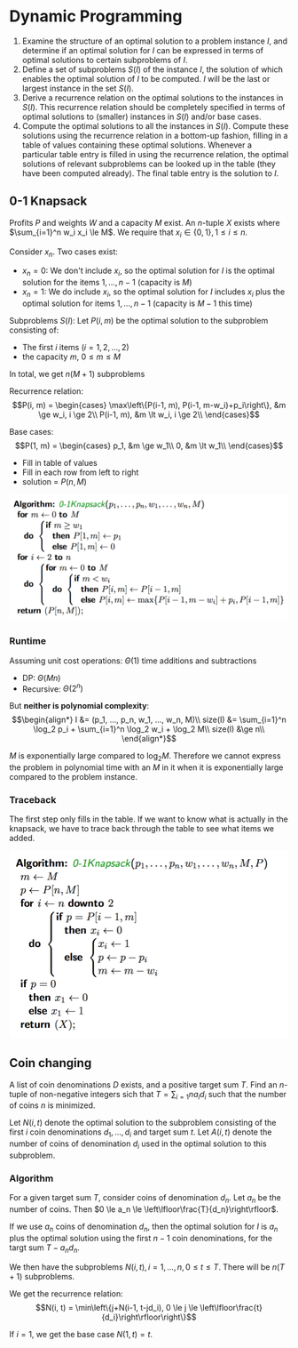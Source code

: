 # Dynamic Programming
1. Examine the structure of an optimal solution to a problem instance $I$, and determine if an optimal solution for $I$ can be expressed in terms of optimal solutions to certain subproblems of $I$.
2. Define a set of subproblems $S(I)$ of the instance $I$, the solution of which enables the optimal solution of $I$ to be computed. $I$ will be the last or largest instance in the set $S(I)$.
3. Derive a recurrence relation on the optimal solutions to the instances in $S(I)$. This recurrence relation should be completely specified in terms of optimal solutions to (smaller) instances in $S(I)$ and/or base cases.
4. Compute the optimal solutions to all the instances in $S(I)$. Compute these solutions using the recurrence relation in a bottom-up fashion, filling in a table of values containing these optimal solutions. Whenever a particular table entry is filled in using the recurrence relation, the optimal solutions of relevant subproblems can be looked up in the table (they have been computed already). The final table entry is the solution to $I$.

## 0-1 Knapsack
Profits $P$ and weights $W$ and a capacity $M$ exist. An $n$-tuple $X$ exists where $\sum_{i=1}^n w_i x_i \le M$. We require that $x_i \in \{0, 1\}, 1 \le i \le n$.

Consider $x_n$. Two cases exist:

- $x_n = 0$: We don't include $x_i$, so the optimal solution for $I$ is the optimal solution for the items $1, ..., n-1$ (capacity is $M$)
- $x_n = 1$: We do include $x_i$, so the optimal solution for $I$ includes $x_i$ plus the optimal solution for items $1, ..., n-1$ (capacity is $M-1$ this time)


Subproblems $S(I)$: Let $P(i, m)$ be the optimal solution to the subproblem consisting of:
- The first $i$ items ($i=1, 2, ..., 2)$
- the capacity $m$, $0 \le m \le M$

In total, we get $n(M+1)$ subproblems

Recurrence relation:
$$P(i, m) = \begin{cases}
\max\left\{P(i-1, m), P(i-1, m-w_i)+p_i\right\}, &m \ge w_i, i \ge 2\\
P(i-1, m), &m \lt w_i, i \ge 2\\
\end{cases}$$

Base cases:
$$P(1, m) = \begin{cases}
p_1, &m \ge w_1\\
0, &m \lt w_1\\
\end{cases}$$

- Fill in table of values
- Fill in each row from left to right
- solution = $P(n, M)$

<img src="img/knapsack-dp-algo.png" />

### Runtime
Assuming unit cost operations: $\Theta(1)$ time additions and subtractions
- DP: $\Theta(Mn)$
- Recursive: $\Theta(2^n)$

But **neither is polynomial complexity**:
$$\begin{align*}
I &= (p_1, ..., p_n, w_1, ..., w_n, M)\\
size(I) &= \sum_{i=1}^n \log_2 p_i + \sum_{i=1}^n \log_2 w_i + \log_2 M\\
size(I) &\ge n\\
\end{align*}$$

$M$ is exponentially large compared to $\log_2 M$. Therefore we cannot express the problem in polynomial time with an $M$ in it when it is exponentially large compared to the problem instance.

### Traceback
The first step only fills in the table. If we want to know what is actually in the knapsack, we have to trace back through the table to see what items we added.

<img src="img/knapsack-dp-soln.png" />

## Coin changing
A list of coin denominations $D$ exists, and a positive target sum $T$. Find an $n$-tuple of non-negative integers sich that $T=\sum_{i=1}{n} a_i d_i$ such that the number of coins $n$ is minimized.

Let $N(i, t)$ denote the optimal solution to the subproblem consisting of the first $i$ coin denominations $d_1, ..., d_i$ and target sum $t$. Let $A(i, t)$ denote the number of coins of denomination $d_i$ used in the optimal solution to this subproblem.

### Algorithm
For a given target sum $T$, consider coins of denomination $d_n$. Let $a_n$ be the number of coins. Then $0 \le a_n \le \left\lfloor\frac{T}{d_n}\right\rfloor$.

If we use $a_n$ coins of denomination $d_n$, then the optimal solution for $I$ is $a_n$ plus the optimal solution using the first $n-1$ coin denominations, for the targt sum $T-a_n d_n$.

We then have the subproblems $N(i, t), i=1,...,n, 0 \le t \le T$. There will be $n(T+1)$ subproblems.

We get the recurrence relation:
$$N(i, t) = \min\left\{j+N(i-1, t-jd_i), 0 \le j \le \left\lfloor\frac{t}{d_i}\right\rfloor\right\}$$

If $i=1$, we get the base case $N(1, t) = t$.
